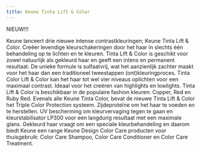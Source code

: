```yaml
---
title: Keune Tinta Lift & Color
---
```

NIEUW!!! 

Keune lanceert drie nieuwe intense contrastkleuringen; Keune Tinta Lift & Color. Creëer levendige kleurschakeringen door het haar in slechts één behandeling op te lichten en te kleuren. Tinta Lift & Color is geschikt voor zowel natuurlijk als gekleurd haar en geeft een intens en permanent resultaat. De unieke formule is sulfaatvrij, wat het aanzienlijk zachter maakt voor het haar dan een traditioneel tweestappen (ont)kleuringproces. Tinta Color Lift & Color kan het haar tot wel
vier niveaus oplichten voor een maximaal contrast. Ideaal voor het creëren van highlights en lowlights. Tinta Lift & Color is beschikbaar in de populaire fashion kleuren: Copper, Red en Ruby Red. Evenals alle Keune Tinta Color, bevat de nieuwe Tinta Lift & Color het Triple Color Protection systeem. Zijdeproteïne om het haar te voeden en te herstellen. UV bescherming om kleurvervaging tegen te gaan en kleurstabilisator LP300 voor een langdurig resultaat met een maximale glans. 
Gekleurd haar vraagt om een speciale kleurbehandeling en daarom biedt Keune een range Keune Design Color Care producten voor thuisgebruik: Color Care Shampoo, Color Care Conditioner en Color Care Treatment.